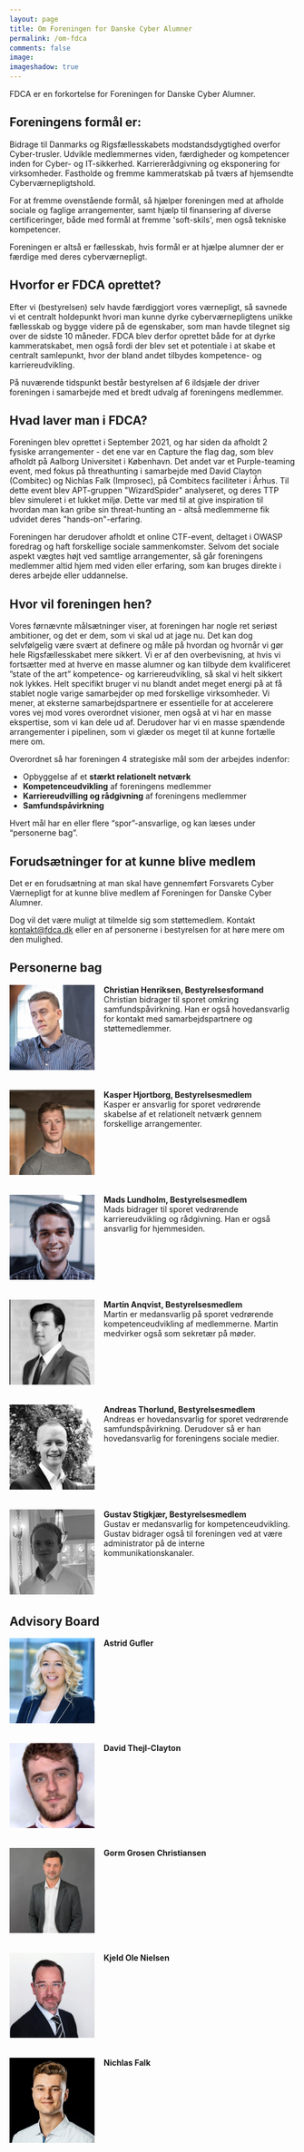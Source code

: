```yaml
---
layout: page
title: Om Foreningen for Danske Cyber Alumner
permalink: /om-fdca
comments: false
image: 
imageshadow: true
---
```



FDCA er en forkortelse for Foreningen for Danske Cyber Alumner.

## Foreningens formål er:

Bidrage til Danmarks og Rigsfællesskabets modstandsdygtighed overfor Cyber-trusler.
Udvikle medlemmernes viden, færdigheder og kompetencer inden for Cyber- og IT-sikkerhed.
Karriererådgivning og eksponering for virksomheder.
Fastholde og fremme kammeratskab på tværs af hjemsendte Cyberværnepligtshold.

For at fremme ovenstående formål, så hjælper foreningen med at afholde sociale og faglige arrangementer, samt hjælp til finansering af diverse certificeringer, både med formål at fremme 'soft-skils', men også tekniske kompetencer.

Foreningen er altså er fællesskab, hvis formål er at hjælpe alumner der er færdige med deres cyberværnepligt.

## Hvorfor er FDCA oprettet?

Efter vi (bestyrelsen) selv havde færdiggjort vores værnepligt, så savnede vi et centralt holdepunkt hvori man kunne dyrke cyberværnepligtens unikke fællesskab og bygge videre på de egenskaber, som man havde tilegnet sig over de sidste 10 måneder. FDCA blev derfor oprettet både for at dyrke kammeratskabet, men også fordi der blev set et potentiale i at skabe et centralt samlepunkt, hvor der bland andet tilbydes kompetence- og karriereudvikling.

På nuværende tidspunkt består bestyrelsen af 6 ildsjæle der driver foreningen i samarbejde med et bredt udvalg af foreningens medlemmer.

## Hvad laver man i FDCA?

Foreningen blev oprettet i September 2021, og har siden da afholdt 2 fysiske arrangementer - det ene var en Capture the flag dag, som blev afholdt på Aalborg Universitet i København. Det andet var et Purple-teaming event, med fokus på threathunting i samarbejde med David Clayton (Combitec) og Nichlas Falk (Improsec), på Combitecs faciliteter i Århus. Til dette event blev APT-gruppen "WizardSpider" analyseret, og deres TTP blev simuleret i et lukket miljø. Dette var med til at give inspiration til hvordan man kan gribe sin threat-hunting an - altså medlemmerne fik udvidet deres "hands-on"-erfaring.

Foreningen har derudover afholdt et online CTF-event, deltaget i OWASP foredrag og haft forskellige sociale sammenkomster. Selvom det sociale aspekt vægtes højt ved samtlige arrangementer, så går foreningens medlemmer altid hjem med viden eller erfaring, som kan bruges direkte i deres arbejde eller uddannelse.

## Hvor vil foreningen hen?

Vores førnævnte målsætninger viser, at foreningen har nogle ret seriøst ambitioner, og det er dem, som vi skal ud at jage nu. Det kan dog selvfølgelig være svært at definere og måle på hvordan og hvornår vi gør hele Rigsfællesskabet mere sikkert. Vi er af den overbevisning, at hvis vi fortsætter med at hverve en masse alumner og kan tilbyde dem kvalificeret ”state of the art” kompetence- og karriereudvikling, så skal vi helt sikkert nok lykkes. Helt specifikt bruger vi nu blandt andet meget energi på at få stablet nogle varige samarbejder op med forskellige virksomheder. Vi mener, at eksterne samarbejdspartnere er essentielle for at accelerere vores vej mod vores overordnet visioner, men også at vi har en masse ekspertise, som vi kan dele ud af. Derudover har vi en masse spændende arrangementer i pipelinen, som vi glæder os meget til at kunne fortælle mere om.

Overordnet så har foreningen 4 strategiske mål som der arbejdes indenfor: 
- Opbyggelse af et **stærkt relationelt netværk**
- **Kompetenceudvikling** af foreningens medlemmer
- **Karriereudvilling og rådgivning** af foreningens medlemmer
- **Samfundspåvirkning**

Hvert mål har en eller flere “spor”-ansvarlige, og kan læses under “personerne bag”. 

## Forudsætninger for at kunne blive medlem

Det er en forudsætning at man skal have gennemført Forsvarets Cyber Værnepligt for at kunne blive medlem af Foreningen for Danske Cyber Alumner. 

Dog vil det være muligt at tilmelde sig som støttemedlem. Kontakt kontakt@fdca.dk eller en af personerne i bestyrelsen for at høre mere om den mulighed. 

## Personerne bag

<div style="display: flex; margin-top: 0.5rem; margin-bottom: 2rem">
  <div style="min-width: 150px">
    <img src="/assets/images/people/christian-henriksen.jpg" style="width: 150px">
  </div>
  <div style="margin-left: 1rem">
    <b>Christian Henriksen, Bestyrelsesformand</b>
    <br>Christian bidrager til sporet omkring samfundspåvirkning. Han er også hovedansvarlig for kontakt med samarbejdspartnere og støttemedlemmer. 
  </div>
</div>

<div style="display: flex; margin-bottom: 2rem" style="display: flex; margin-bottom: 2rem">
  <div style="min-width: 150px">
    <img src="/assets/images/people/kasper-hjortborg.jpg" style="width: 150px">
  </div>
  <div style="margin-left: 1rem">
    <b>Kasper Hjortborg, Bestyrelsesmedlem</b>
    <br>Kasper er ansvarlig for sporet vedrørende skabelse af et relationelt netværk gennem forskellige arrangementer. 
  </div>
</div>

<div style="display: flex; margin-bottom: 2rem">
  <div style="min-width: 150px">
    <img src="/assets/images/people/mads-lundholm.jpg" style="width: 150px">
  </div>
  <div style="margin-left: 1rem">
    <b>Mads Lundholm, Bestyrelsesmedlem</b>
    <br>Mads bidrager til sporet vedrørende karriereudvikling og rådgivning. Han er også ansvarlig for hjemmesiden.
  </div>
</div>

<div style="display: flex; margin-bottom: 2rem">
  <div style="min-width: 150px">
    <img src="/assets/images/people/martin-anqvist.jpg" style="width: 150px">
  </div>
  <div style="margin-left: 1rem">
    <b>Martin Anqvist, Bestyrelsesmedlem</b>
    <br>Martin er medansvarlig på sporet vedrørende kompetenceudvikling af medlemmerne. Martin medvirker også som sekretær på møder. 
  </div>
</div>

<div style="display: flex; margin-bottom: 2rem">
  <div style="min-width: 150px">
    <img src="/assets/images/people/andreas-thorlund.jpg" style="width: 150px">
  </div>
  <div style="margin-left: 1rem">
    <b>Andreas Thorlund, Bestyrelsesmedlem</b>
    <br>Andreas er hovedansvarlig for sporet vedrørende samfundspåvirkning. Derudover så er han hovedansvarlig for foreningens sociale medier. 
  </div>
</div>

<div style="display: flex; margin-bottom: 2rem">
  <div style="min-width: 150px">
    <img src="/assets/images/people/gustav-stigkjaer.jpg" style="width: 150px">
  </div>
  <div style="margin-left: 1rem">
    <b>Gustav Stigkjær, Bestyrelsesmedlem</b>
    <br>Gustav er medansvarlig for kompetenceudvikling. Gustav bidrager også til foreningen ved at være administrator på de interne kommunikationskanaler.
  </div>
</div>

## Advisory Board

<div style="display: flex; margin-top: 0.5rem; margin-bottom: 2rem;">
  <div style="min-width: 150px">
    <img src="/assets/images/people/astrid-gufler.jpg" style="width: 150px">
  </div>
  <div style="margin-left: 1rem">
    <b>Astrid Gufler</b>
  </div>
</div>

<div style="display: flex; margin-bottom: 2rem">
  <div style="min-width: 150px">
    <img src="/assets/images/people/david-clayton.jpg" style="width: 150px">
  </div>
  <div style="margin-left: 1rem">
    <b>David Thejl-Clayton</b>
  </div>
</div>

<div style="display: flex; margin-bottom: 2rem">
  <div style="min-width: 150px">
    <img src="/assets/images/people/gorm-christiansen.jpg" style="width: 150px">
  </div>
  <div style="margin-left: 1rem">
    <b>Gorm Grosen Christiansen</b>
  </div>
</div>

<div style="display: flex; margin-bottom: 2rem">
  <div style="min-width: 150px">
    <img src="/assets/images/people/kjeld-ole-nielsen.jpg" style="width: 150px">
  </div>
  <div style="margin-left: 1rem">
    <b>Kjeld Ole Nielsen</b>
  </div>
</div>

<div style="display: flex; margin-bottom: 2rem">
  <div style="min-width: 150px">
    <img src="/assets/images/people/nichlas-falk.jpg" style="width: 150px">
  </div>
  <div style="margin-left: 1rem">
    <b>Nichlas Falk</b>
  </div>
</div>

